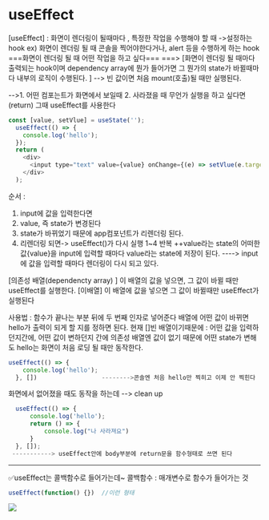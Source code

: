 # useEffect
[useEffect] : 화면이 렌더링이 될때마다 , 특정한 작업을 수행해야 할 때 ->설정하는 hook
ex) 화면이 렌더링 될 때 콘솔을 찍어야한다거나, alert 등을 수행하게 하는 hook
===화면이 렌더링 될 때 어떤 작업을 하고 싶다===
===> [화면이 렌더링 될 때마다 출력되는 hook이며 dependency array에 뭔가 들어가면 그 뭔가의 state가 바뀔때마다 내부의 로직이 수행된다. ] --> 빈 값이면 처음 mount(호출)될 때만 실행된다.

-->1. 어떤 컴포는트가 화면에서 보일때 
	 2. 사라졌을 때 무언가 실행을 하고 싶다면 (return)
	 그때 useEffect를 사용한다
```js
const [value, setVlue] = useState('');
  useEffect(() => {
    console.log('hello');
  });
  return (
    <div>
      <input type="text" value={value} onChange={(e) => setVlue(e.target.value)}/>
    </div>
  );
```
순서 :
1. input에 값을 입력한다면
2. value, 즉 state가 변경된다
3. state가 바뀌었기 때문에 app컴포넌트가 리렌더링 된다.
4. 리렌더링 되면-> useEffect()가 다시 실행
1~4 반복
++value라는 state의 어떠한 값{value}을 input에 입력할 때마다 value라는 state에 저장이 된다. ----> input에 값을 입력할 때마다 렌더링이 다시 되고 있다. 

[의존성 배열(dependencty array) ]
이 배열의 값을 넣으면, 그 값이 바뀔 때만 useEffect를 실행한다.
[이배열] 이 배열에 값을 넣으면 그 값이 바뀔때만 useEffect가 실행된다

사용법 : 함수가 끝나는 부분 뒤에 두 번째 인자로 넣어준다
배열에 어떤 값이 바뀌면 hello가 출력이 되게 할 지를 정하면 된다.
현재 []빈 배열이기때문에 :  어떤 값을 입력하던지간에, 어떤 값이 변하던지 간에 의존성 배열엔 값이 없기 때문에 어떤 state가 변해도 hello는  화면이 처음 로딩 될 때만 동작한다.
```js
useEffect(() => {
    console.log('hello');
  }, [])                  -------->콘솔엔 처음 hello만 찍히고 이제 안 찍힌다
```

화면에서 없어졌을 때도 동작을 하는데 --> clean up
```js
  useEffect(() => {
      console.log('hello');
      return () => {
          console.log("나 사라져요")
      }
  }, []);
 -----------> useEffect안에 body부분에 return문을 함수형태로 쓰면 된다
```

--------------------

✅useEffect는 콜백함수로 들어가는데~
콜백함수 :  매개변수로  함수가 들어가는 것

```js
useEffect(function() {})  //이런 형태
```

![](https://i.imgur.com/8xYzvDg.png)

